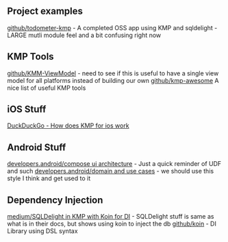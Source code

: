 ## Project examples
[github/todometer-kmp](https://github.com/serbelga/Todometer-KMP/tree/main) - A completed OSS app using KMP and sqldelight - LARGE mutli module feel and a bit confusing right now

## KMP Tools
[github/KMM-ViewModel](https://github.com/rickclephas/KMM-ViewModel) - need to see if this is useful to have a single view model for all platforms instead of building our own
[github/kmp-awesome](https://github.com/terrakok/kmp-awesome) A nice list of useful KMP tools

## iOS Stuff
[DuckDuckGo - How does KMP for ios work](https://duckduckgo.com/?q=how+does+kmp+for+ios+work&atb=v353-1&ia=web)

## Android Stuff
[developers.android/compose ui architecture](https://developer.android.com/jetpack/compose/architecture) - Just a quick reminder of UDF and such
[developers.android/domain and use cases](https://developer.android.com/topic/architecture/domain-layer?hl=en) - we should use this style I think and get used to it

## Dependency Injection
[medium/SQLDelight in KMP with Koin for DI](https://medium.com/arconsis/sqldelight-in-kotlin-multiplatform-mobile-kmm-9ed8a539ec27) - SQLDelight stuff is same as what is in their docs, but shows using koin to inject the db
[github/koin](https://github.com/InsertKoinIO/koin) - DI Library using DSL syntax
